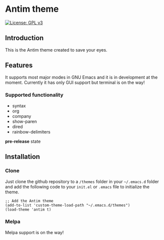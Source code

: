 # Antim theme

[![License: GPL v3](https://img.shields.io/badge/License-GPLv3-green.svg)](https://www.gnu.org/licenses/gpl-3.0)

## Introduction

This is the Antim theme created to save your eyes.


## Features

It supports most major modes in GNU Emacs and it is in development at the moment.
Currently it has only GUI support but terminal is on the way!

### Supported functionality
  * syntax
  * org
  * company
  * show-paren
  * dired
  * rainbow-delimiters

**pre-release** state

## Installation


### Clone

Just clone the github repository to a `/themes` folder in your `~/.emacs.d` folder and add the
following code to your `init.el` or `.emacs` file to initialize the theme.


    ;; Add the Antim theme
    (add-to-list 'custom-theme-load-path "~/.emacs.d/themes")
    (load-theme 'antim t)


### Melpa

Melpa support is on the way!

